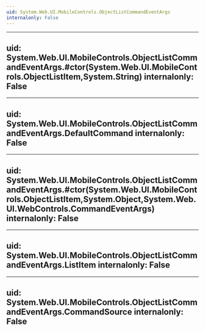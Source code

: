```yaml
---
uid: System.Web.UI.MobileControls.ObjectListCommandEventArgs
internalonly: False
---
```


---
uid: System.Web.UI.MobileControls.ObjectListCommandEventArgs.#ctor(System.Web.UI.MobileControls.ObjectListItem,System.String)
internalonly: False
---

---
uid: System.Web.UI.MobileControls.ObjectListCommandEventArgs.DefaultCommand
internalonly: False
---

---
uid: System.Web.UI.MobileControls.ObjectListCommandEventArgs.#ctor(System.Web.UI.MobileControls.ObjectListItem,System.Object,System.Web.UI.WebControls.CommandEventArgs)
internalonly: False
---

---
uid: System.Web.UI.MobileControls.ObjectListCommandEventArgs.ListItem
internalonly: False
---

---
uid: System.Web.UI.MobileControls.ObjectListCommandEventArgs.CommandSource
internalonly: False
---
